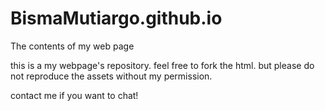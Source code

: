# BismaMutiargo.github.io
The contents of my web page

this is a my webpage's repository. 
feel free to fork the html. but please do not reproduce the assets without my permission. 

contact me if you want to chat!
